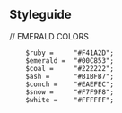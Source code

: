 ## Styleguide


// EMERALD COLORS

		$ruby = 	"#F41A2D";
		$emerald = 	"#00C853";
		$coal = 	"#222222";
		$ash =		"#B1BFB7";
		$conch = 	"#EAEFEC";
		$snow = 	"#F7F9F8";
		$white = 	"#FFFFFF";


